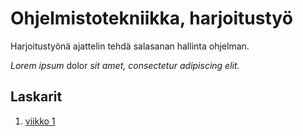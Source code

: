 # Ohjelmistotekniikka, harjoitustyö
Harjoitustyönä ajattelin tehdä salasanan hallinta ohjelman.

*Lorem ipsum* dolor _sit amet, consectetur adipiscing elit._

## Laskarit
1. [viikko 1](https://github.com/antoKeinanen/ohjelmistotekniikka-harjoitus/blob/main/laskarit/viikko1.md)
